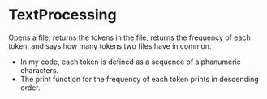 # TextProcessing
Opens a file, returns the tokens in the file, returns the frequency of each token, and says how many tokens two files have in common.

- In my code, each token is defined as a sequence of alphanumeric characters.
- The print function for the frequency of each token prints in descending order.
